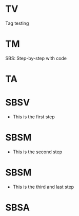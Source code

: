 # TV

Tag testing

# TM

SBS: Step-by-step with code

# TA

# SBSV

- This is the first step

# SBSM

- This is the second step

# SBSM

- This is the third and last step

# SBSA
